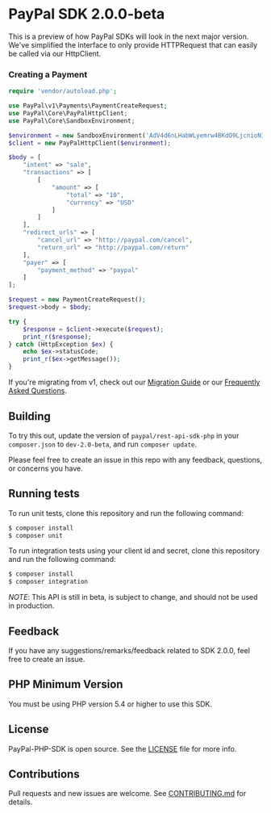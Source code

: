# PayPal SDK 2.0.0-beta 

This is a preview of how PayPal SDKs will look in the next major version. We've simplified the interface to only provide HTTPRequest that can easily be called via our HttpClient.

### Creating a Payment

```php
require 'vendor/autoload.php';

use PayPal\v1\Payments\PaymentCreateRequest;
use PayPal\Core\PayPalHttpClient;
use PayPal\Core\SandboxEnvironment;

$environment = new SandboxEnvironment('AdV4d6nLHabWLyemrw4BKdO9LjcnioNIOgoz7vD611ObbDUL0kJQfzrdhXEBwnH8QmV-7XZjvjRWn0kg', 'EPKoPC_haZMTq5uM9WXuzoxUVdgzVqHyD5avCyVC1NCIUJeVaNNUZMnzduYIqrdw-carG9LBAizFGMyK');
$client = new PayPalHttpClient($environment);

$body = [
    "intent" => "sale",
    "transactions" => [
        [
            "amount" => [
                "total" => "10",
                "currency" => "USD"
            ]
        ]
    ],
    "redirect_urls" => [
        "cancel_url" => "http://paypal.com/cancel",
        "return_url" => "http://paypal.com/return"
    ],
    "payer" => [
        "payment_method" => "paypal"
    ]
];

$request = new PaymentCreateRequest();
$request->body = $body;

try {
    $response = $client->execute($request);
    print_r($response);
} catch (HttpException $ex) {
    echo $ex->statusCode;
    print_r($ex->getMessage());
}
```

If you're migrating from v1, check out our [Migration Guide](./docs/Migrating.md) or our [Frequently Asked Questions](./docs/FAQ.md).

## Building

To try this out, update the version of `paypal/rest-api-sdk-php` in your `composer.json` to `dev-2.0-beta`, and run `composer update`.

Please feel free to create an issue in this repo with any feedback, questions, or concerns you have.

## Running tests

To run unit tests, clone this repository and run the following command:
```sh
$ composer install
$ composer unit
```

To run integration tests using your client id and secret, clone this repository and run the following command:
```sh
$ composer install
$ composer integration
```

*NOTE*: This API is still in beta, is subject to change, and should not be used in production.

## Feedback

If you have any suggestions/remarks/feedback related to SDK 2.0.0, feel free to create an issue.

## PHP Minimum Version

You must be using PHP version 5.4 or higher to use this SDK.

## License
PayPal-PHP-SDK is open source. See the [LICENSE](./LICENSE) file for more info.

## Contributions
Pull requests and new issues are welcome. See [CONTRIBUTING.md](CONTRIBUTING.md) for details.
